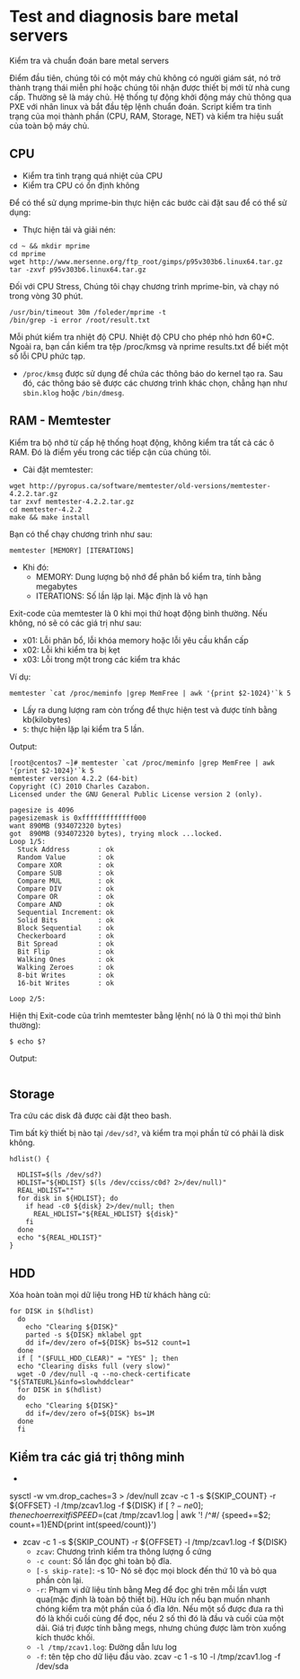 # Test and diagnosis bare metal servers

Kiểm tra và chuẩn đoán bare metal servers

Điểm đầu tiên, chúng tôi có một máy chủ không có người giám sát, nó trở thành trạng thái miễn phí hoặc chúng tôi nhận được thiết bị mới từ nhà cung cấp. Thường sẽ là máy chủ. Hệ thống tự động khởi động máy chủ thông qua PXE với nhân linux và bắt đầu tệp lệnh chuẩn đoán. Script kiểm tra tình trạng của mọi thành phần (CPU, RAM, Storage, NET) và kiểm tra hiệu suất của toàn bộ máy chủ.

## CPU
* Kiểm tra tình trạng quá nhiệt của CPU
* Kiểm tra CPU có ổn định không

Để có thể sử dụng mprime-bin thực hiện các bước cài đặt sau để có thể sử dụng:

* Thực hiện tải và giải nén:
```
cd ~ && mkdir mprime
cd mprime
wget http://www.mersenne.org/ftp_root/gimps/p95v303b6.linux64.tar.gz
tar -zxvf p95v303b6.linux64.tar.gz 
```

Đối với CPU Stress, Chúng tôi chạy chương trình mprime-bin, và chạy nó trong vòng 30 phút.
```
/usr/bin/timeout 30m /foleder/mprime -t 
/bin/grep -i error /root/result.txt
```
Mỗi phút kiểm tra nhiệt độ CPU. Nhiệt độ CPU cho phép nhỏ hơn 60*C. Ngoài ra, bạn cần kiểm tra tệp /proc/kmsg và nprime results.txt để biết một số lỗi CPU phức tạp.

* `/proc/kmsg` được sử dụng để chứa các thông báo do kernel tạo ra. Sau đó, các thông báo sẽ được các chương trình khác chọn, chẳng hạn như `sbin.klog` hoặc `/bin/dmesg`.
## RAM - Memtester

Kiểm tra bộ nhớ từ cấp hệ thống hoạt động, không kiểm tra tất cả các ô RAM. Đó là điểm yếu trong các tiếp cận của chúng tôi. 
* Cài đặt memtester:
```
wget http://pyropus.ca/software/memtester/old-versions/memtester-4.2.2.tar.gz
tar zxvf memtester-4.2.2.tar.gz
cd memtester-4.2.2
make && make install
```

Bạn có thể chạy chương trình như sau:
```
memtester [MEMORY] [ITERATIONS]
```
* Khi đó:
    * MEMORY: Dung lượng bộ nhớ để phân bổ kiểm tra, tính bằng megabytes
    * ITERATIONS: Số lần lặp lại. Mặc định là vô hạn

Exit-code của memtester là 0 khi mọi thứ hoạt động bình thường. Nếu không, nó sẽ có các giá trị như sau:
* x01: Lỗi phân bổ, lỗi khóa memory hoặc lỗi yêu cầu khẩn cấp
* x02: Lỗi khi kiểm tra bị kẹt
* x03: Lỗi trong một trong các kiểm tra khác

Ví dụ:
```
memtester `cat /proc/meminfo |grep MemFree | awk '{print $2-1024}'`k 5
```
* Lấy ra dung lượng ram còn trống để thực hiện test và được tính bằng kb(kilobytes)
* `5`: thực hiện lặp lại kiểm tra 5 lần.

Output:
```
[root@centos7 ~]# memtester `cat /proc/meminfo |grep MemFree | awk '{print $2-1024}'`k 5
memtester version 4.2.2 (64-bit)
Copyright (C) 2010 Charles Cazabon.
Licensed under the GNU General Public License version 2 (only).

pagesize is 4096
pagesizemask is 0xfffffffffffff000
want 890MB (934072320 bytes)
got  890MB (934072320 bytes), trying mlock ...locked.
Loop 1/5:
  Stuck Address       : ok
  Random Value        : ok
  Compare XOR         : ok
  Compare SUB         : ok
  Compare MUL         : ok
  Compare DIV         : ok
  Compare OR          : ok
  Compare AND         : ok
  Sequential Increment: ok
  Solid Bits          : ok
  Block Sequential    : ok
  Checkerboard        : ok
  Bit Spread          : ok
  Bit Flip            : ok
  Walking Ones        : ok
  Walking Zeroes      : ok
  8-bit Writes        : ok
  16-bit Writes       : ok

Loop 2/5:

```

Hiện thị Exit-code của trình memtester bằng lệnh( nó là 0 thì mọi thứ bình thường):
```
$ echo $?
```

Output:
```

```


## Storage
Tra cứu các disk đã được cài đặt theo bash.

Tìm bất kỳ thiết bị nào tại `/dev/sd?`, và kiểm tra mọi phần tử có phải là disk không.

```
hdlist() {
    
  HDLIST=$(ls /dev/sd?)
  HDLIST="${HDLIST} $(ls /dev/cciss/c0d? 2>/dev/null)"
  REAL_HDLIST=""
  for disk in ${HDLIST}; do
    if head -c0 ${disk} 2>/dev/null; then
      REAL_HDLIST="${REAL_HDLIST} ${disk}"
    fi
  done
  echo "${REAL_HDLIST}"
}
```


## HDD
Xóa hoàn toàn mọi dữ liệu trong HĐ từ khách hàng cũ:
```
for DISK in $(hdlist)
  do
    echo "Clearing ${DISK}"
    parted -s ${DISK} mklabel gpt
    dd if=/dev/zero of=${DISK} bs=512 count=1
  done
  if [ "($FULL_HDD_CLEAR)" = "YES" ]; then
  echo "Clearing disks full (very slow)"
  wget -O /dev/null -q --no-check-certificate "${STATEURL}&info=slowhddclear"
  for DISK in $(hdlist)
  do
    echo "Clearing ${DISK}"
    dd if=/dev/zero of=${DISK} bs=1M
  done
  fi

```

## Kiểm tra các giá trị thông minh
* 
sysctl -w vm.drop_caches=3 > /dev/null
zcav -c 1 -s ${SKIP_COUNT} -r ${OFFSET} -l /tmp/zcav1.log -f ${DISK}
if [ $? -ne 0 ]; then
        echo err
        exit
fi
SPEED=$(cat /tmp/zcav1.log | awk '! /^#/ {speed+=$2; count+=1}END{print int(speed/count)}')
* zcav -c 1 -s ${SKIP_COUNT} -r ${OFFSET} -l /tmp/zcav1.log -f ${DISK}
    * `zcav`: Chương trình kiểm tra thông lượng ổ cứng
    * `-c count`: Số lần đọc ghi toàn bộ đĩa.
    * `[-s skip-rate]`: -s 10- Nó sẽ đọc mọi block đến thứ 10 và bỏ qua phần còn lại.
    * `-r`: Phạm vi dữ liệu tính bằng Meg để đọc ghi trên mỗi lần vượt qua(mặc định là toàn bộ thiết bị). Hữu ích nếu bạn muốn nhanh chóng kiểm tra một phần của ổ đĩa lớn. Nếu một số được đưa ra thì đó là khối cuối cùng để đọc, nếu 2 số thì đó là đầu và cuối của một dải. Giá trị được tính bằng megs, nhưng chúng được làm tròn xuống kích thước khối.
    * `-l /tmp/zcav1.log`: Đường dẫn lưu log
    * `-f`: tên tệp cho dữ liệu đầu vào. 
    zcav -c 1 -s 10 -l /tmp/zcav1.log -f /dev/sda